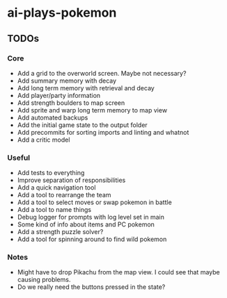 # ai-plays-pokemon

## TODOs
### Core
* Add a grid to the overworld screen. Maybe not necessary?
* Add summary memory with decay
* Add long term memory with retrieval and decay
* Add player/party information
* Add strength boulders to map screen
* Add sprite and warp long term memory to map view
* Add automated backups
* Add the initial game state to the output folder
* Add precommits for sorting imports and linting and whatnot
* Add a critic model

### Useful
* Add tests to everything
* Improve separation of responsibilities
* Add a quick navigation tool
* Add a tool to rearrange the team
* Add a tool to select moves or swap pokemon in battle
* Add a tool to name things
* Debug logger for prompts with log level set in main
* Some kind of info about items and PC pokemon
* Add a strength puzzle solver?
* Add a tool for spinning around to find wild pokemon

### Notes
* Might have to drop Pikachu from the map view. I could see that maybe causing problems.
* Do we really need the buttons pressed in the state?
